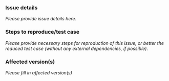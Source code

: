 ### Issue details

_Please provide issue details here_.

### Steps to reproduce/test case

_Please provide necessary steps for reproduction of this issue, or better the
reduced test case (without any external dependencies, if possible)_.

### Affected version(s)

_Please fill in affected version(s)_

